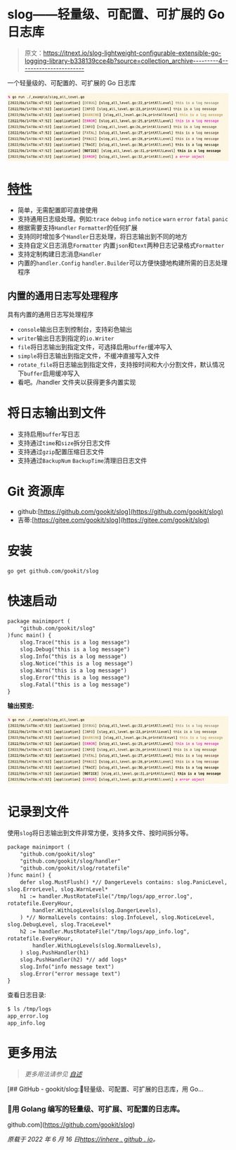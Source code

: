 # slog——轻量级、可配置、可扩展的 Go 日志库

> 原文：<https://itnext.io/slog-lightweight-configurable-extensible-go-logging-library-b338139cce4b?source=collection_archive---------4----------------------->

一个轻量级的、可配置的、可扩展的 Go 日志库

![](img/2a3c1ea4ef088548c66b95b138f64d8d.png)

# [特性](https://inhere.github.io/en/blog/gookit-slog-intro#features)

*   简单，无需配置即可直接使用
*   支持通用日志级处理。例如:`trace` `debug` `info` `notice` `warn` `error` `fatal` `panic`
*   根据需要支持`Handler` `Formatter`的任何扩展
*   支持同时增加多个`Handler`日志处理，将日志输出到不同的地方
*   支持自定义日志消息`Formatter` 内置`json`和`text`两种日志记录格式`Formatter`
*   支持定制构建日志消息`Handler`
*   内置的`handler.Config` `handler.Builder`可以方便快捷地构建所需的日志处理程序

## 内置的通用日志写处理程序

具有内置的通用日志写处理程序

*   `console`输出日志到控制台，支持彩色输出
*   `writer`输出日志到指定的`io.Writer`
*   `file`将日志输出到指定文件，可选择启用`buffer`缓冲写入
*   `simple`将日志输出到指定文件，不缓冲直接写入文件
*   `rotate_file`将日志输出到指定文件，支持按时间和大小分割文件，默认情况下`buffer`启用缓冲写入
*   看吧。/handler 文件夹以获得更多内置实现

# 将日志输出到文件[](https://inhere.github.io/en/blog/gookit-slog-intro#output-logs-to-file)

*   支持启用`buffer`写日志
*   支持通过`time`和`size`拆分日志文件
*   支持通过`gzip`配置压缩日志文件
*   支持通过`BackupNum` `BackupTime`清理旧日志文件

# Git 资源库[](https://inhere.github.io/en/blog/gookit-slog-intro#git-repository)

*   github:[https://github.com/gookit/slog](https://github.com/gookit/slog)
*   吉蒂:[https://gitee.com/gookit/slog](https://gitee.com/gookit/slog)

# 安装[](https://inhere.github.io/en/blog/gookit-slog-intro#install)

```
go get github.com/gookit/slog
```

# 快速启动[](https://inhere.github.io/en/blog/gookit-slog-intro#quick-start)

```
package mainimport (
    "github.com/gookit/slog"
)func main() {
    slog.Trace("this is a log message")
    slog.Debug("this is a log message")
    slog.Info("this is a log message")
    slog.Notice("this is a log message")
    slog.Warn("this is a log message")
    slog.Error("this is a log message")
    slog.Fatal("this is a log message")
}
```

**输出预览:**

![](img/6fda446437bbe5e108910a4bdc72816f.png)

# 记录到文件[](https://inhere.github.io/en/blog/gookit-slog-intro#logs-to-file)

使用`slog`将日志输出到文件非常方便，支持多文件、按时间拆分等。

```
package mainimport (
    "github.com/gookit/slog"
    "github.com/gookit/slog/handler"
    "github.com/gookit/slog/rotatefile"
)func main() {
    defer slog.MustFlush() *// DangerLevels contains: slog.PanicLevel, slog.ErrorLevel, slog.WarnLevel*
    h1 := handler.MustRotateFile("/tmp/logs/app_error.log", rotatefile.EveryHour,
        handler.WithLogLevels(slog.DangerLevels),
    ) *// NormalLevels contains: slog.InfoLevel, slog.NoticeLevel, slog.DebugLevel, slog.TraceLevel*
    h2 := handler.MustRotateFile("/tmp/logs/app_info.log", rotatefile.EveryHour,
        handler.WithLogLevels(slog.NormalLevels),
    ) slog.PushHandler(h1)
    slog.PushHandler(h2) *// add logs*
    slog.Info("info message text")
    slog.Error("error message text")
}
```

查看日志目录:

```
$ ls /tmp/logs
app_error.log
app_info.log
```

# 更多用法[](https://inhere.github.io/en/blog/gookit-slog-intro#more-usage)

> *更多用法请参见* [*自述*](https://github.com/gookit/slog/blob/master/README.zh-CN.md)

[](https://github.com/gookit/slog) [## GitHub - gookit/slog:📑轻量级、可配置、可扩展的日志库，用 Go…

### 📑用 Golang 编写的轻量级、可扩展、可配置的日志库。

github.com](https://github.com/gookit/slog) 

*原载于 2022 年 6 月 16 日*[*https://inhere . github . io*](https://inhere.github.io/en/blog/gookit-slog-intro)*。*